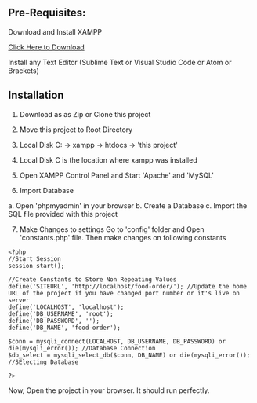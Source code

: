 ## Pre-Requisites:
Download and Install XAMPP 

[Click Here to Download](https://www.apachefriends.org/download.html)

Install any Text Editor (Sublime Text or Visual Studio Code or Atom or Brackets)

## Installation
1. Download as as Zip or Clone this project
2. Move this project to Root Directory
3. Local Disk C: -> xampp -> htdocs -> 'this project'
4. Local Disk C is the location where xampp was installed

5. Open XAMPP Control Panel and Start 'Apache' and 'MySQL'

6. Import Database

a. Open 'phpmyadmin' in your browser b. Create a Database c. Import the SQL file provided with this project

7. Make Changes to settings
Go to 'config' folder and Open 'constants.php' file. Then make changes on following constants

```
<?php 
//Start Session
session_start();

//Create Constants to Store Non Repeating Values
define('SITEURL', 'http://localhost/food-order/'); //Update the home URL of the project if you have changed port number or it's live on server
define('LOCALHOST', 'localhost');
define('DB_USERNAME', 'root');
define('DB_PASSWORD', '');
define('DB_NAME', 'food-order');
    
$conn = mysqli_connect(LOCALHOST, DB_USERNAME, DB_PASSWORD) or die(mysqli_error()); //Database Connection
$db_select = mysqli_select_db($conn, DB_NAME) or die(mysqli_error()); //SElecting Database 

?>
```
Now, Open the project in your browser. It should run perfectly.
